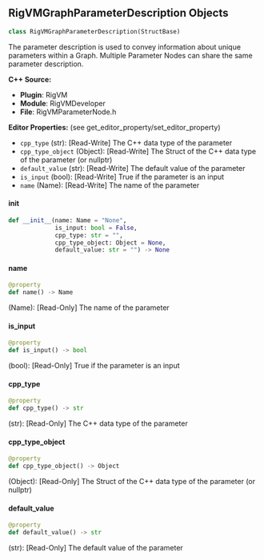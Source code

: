 ## RigVMGraphParameterDescription Objects

```python
class RigVMGraphParameterDescription(StructBase)
```

The parameter description is used to convey information
about unique parameters within a Graph. Multiple Parameter
Nodes can share the same parameter description.

**C++ Source:**

- **Plugin**: RigVM
- **Module**: RigVMDeveloper
- **File**: RigVMParameterNode.h

**Editor Properties:** (see get_editor_property/set_editor_property)

- ``cpp_type`` (str):  [Read-Write] The C++ data type of the parameter
- ``cpp_type_object`` (Object):  [Read-Write] The Struct of the C++ data type of the parameter (or nullptr)
- ``default_value`` (str):  [Read-Write] The default value of the parameter
- ``is_input`` (bool):  [Read-Write] True if the parameter is an input
- ``name`` (Name):  [Read-Write] The name of the parameter

<a id="unreal.RigVMGraphParameterDescription.__init__"></a>

#### __init__

```python
def __init__(name: Name = "None",
             is_input: bool = False,
             cpp_type: str = "",
             cpp_type_object: Object = None,
             default_value: str = "") -> None
```

<a id="unreal.RigVMGraphParameterDescription.name"></a>

#### name

```python
@property
def name() -> Name
```

(Name):  [Read-Only] The name of the parameter

<a id="unreal.RigVMGraphParameterDescription.is_input"></a>

#### is_input

```python
@property
def is_input() -> bool
```

(bool):  [Read-Only] True if the parameter is an input

<a id="unreal.RigVMGraphParameterDescription.cpp_type"></a>

#### cpp_type

```python
@property
def cpp_type() -> str
```

(str):  [Read-Only] The C++ data type of the parameter

<a id="unreal.RigVMGraphParameterDescription.cpp_type_object"></a>

#### cpp_type_object

```python
@property
def cpp_type_object() -> Object
```

(Object):  [Read-Only] The Struct of the C++ data type of the parameter (or nullptr)

<a id="unreal.RigVMGraphParameterDescription.default_value"></a>

#### default_value

```python
@property
def default_value() -> str
```

(str):  [Read-Only] The default value of the parameter

<a id="unreal.RigVMFunctionReferenceArray"></a>
